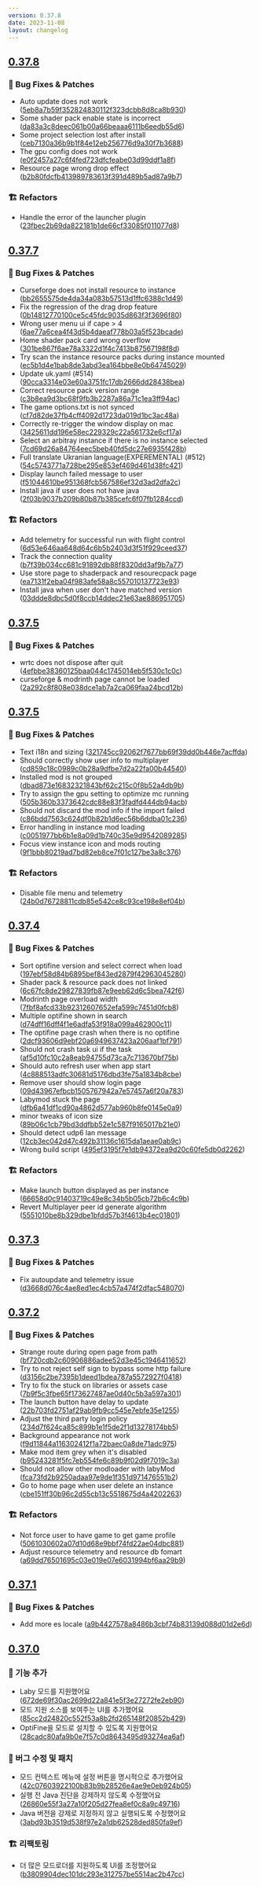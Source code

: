 ```yaml
---
version: 0.37.8
date: 2023-11-08
layout: changelog
---
```

## [0.37.8](#0.37.8)
### 🐛 Bug Fixes & Patches

- Auto update does not work ([5eb8a7b59f352824830112f323dcbb8d8ca8b930](https://github.com/Voxelum/x-minecraft-launcher/commit/5eb8a7b59f352824830112f323dcbb8d8ca8b930))
- Some shader pack enable state is incorrect ([da83a3c8deec061b00a66beaaa6111b6eedb55d6](https://github.com/Voxelum/x-minecraft-launcher/commit/da83a3c8deec061b00a66beaaa6111b6eedb55d6))
- Some project selection lost after install ([ceb7130a36b9b1f84e12eb256776d9a30f7b3688](https://github.com/Voxelum/x-minecraft-launcher/commit/ceb7130a36b9b1f84e12eb256776d9a30f7b3688))
- The gpu config does not work ([e0f2457a27c6f4fed723dfcfeabe03d99ddf1a8f](https://github.com/Voxelum/x-minecraft-launcher/commit/e0f2457a27c6f4fed723dfcfeabe03d99ddf1a8f))
- Resource page wrong drop effect ([b2b80fdcfb413989783613f391d489b5ad87a9b7](https://github.com/Voxelum/x-minecraft-launcher/commit/b2b80fdcfb413989783613f391d489b5ad87a9b7))
### 🏗️ Refactors

- Handle the error of the launcher plugin ([23fbec2b69da822181b1de66cf33085f011077d8](https://github.com/Voxelum/x-minecraft-launcher/commit/23fbec2b69da822181b1de66cf33085f011077d8))


## [0.37.7](#0.37.7)
### 🐛 Bug Fixes & Patches

- Curseforge does not install resource to instance ([bb2655575de4da34a083b57513d1ffc6388c1d49](https://github.com/Voxelum/x-minecraft-launcher/commit/bb2655575de4da34a083b57513d1ffc6388c1d49))
- Fix the regression of the drag drop feature ([0b14812770100ce5c45fdc9035d863f3f3696f80](https://github.com/Voxelum/x-minecraft-launcher/commit/0b14812770100ce5c45fdc9035d863f3f3696f80))
- Wrong user menu ui if cape > 4 ([6ae77a6cea4f43d5b4daeaf778b03a5f523bcade](https://github.com/Voxelum/x-minecraft-launcher/commit/6ae77a6cea4f43d5b4daeaf778b03a5f523bcade))
- Home shader pack card wrong overflow ([301be867f6ae78a3322d1f4c7413b87567198f8d](https://github.com/Voxelum/x-minecraft-launcher/commit/301be867f6ae78a3322d1f4c7413b87567198f8d))
- Try scan the instance resource packs during instance mounted ([ec5b1d4e1bab8de3abd3ea164bbe8e0b64745029](https://github.com/Voxelum/x-minecraft-launcher/commit/ec5b1d4e1bab8de3abd3ea164bbe8e0b64745029))
- Update uk.yaml (#514) ([90cca3314e03e60a3751fc17db2666dd28438bea](https://github.com/Voxelum/x-minecraft-launcher/commit/90cca3314e03e60a3751fc17db2666dd28438bea))
- Correct resource pack version range ([c3b8ea9d3bc68f9fb3b2287a86a71c1ea3ff94ac](https://github.com/Voxelum/x-minecraft-launcher/commit/c3b8ea9d3bc68f9fb3b2287a86a71c1ea3ff94ac))
- The game options.txt is not synced ([cf7d82de37fb4cff4092d1723da019d1bc3ac48a](https://github.com/Voxelum/x-minecraft-launcher/commit/cf7d82de37fb4cff4092d1723da019d1bc3ac48a))
- Correctly re-trigger the window display on mac ([3425611dd196e58ec229329c22a561732e6cf17a](https://github.com/Voxelum/x-minecraft-launcher/commit/3425611dd196e58ec229329c22a561732e6cf17a))
- Select an arbitray instance if there is no instance selected ([7cd69d26a84764eec5beb40fd5dc27e6935f428b](https://github.com/Voxelum/x-minecraft-launcher/commit/7cd69d26a84764eec5beb40fd5dc27e6935f428b))
- Full translate Ukranian language(EXPEREMENTAL) (#512) ([54c5743771a728be295e853ef469d461d38fc421](https://github.com/Voxelum/x-minecraft-launcher/commit/54c5743771a728be295e853ef469d461d38fc421))
- Display launch failed message to user ([f51044610be951368fcb567586ef32d3ad2dfa2c](https://github.com/Voxelum/x-minecraft-launcher/commit/f51044610be951368fcb567586ef32d3ad2dfa2c))
- Install java if user does not have java ([2f03b9037b209b80b87b385cefc6f07fb1284ccd](https://github.com/Voxelum/x-minecraft-launcher/commit/2f03b9037b209b80b87b385cefc6f07fb1284ccd))
### 🏗️ Refactors

- Add telemetry for successful run with flight control ([6d53e646aa648d64c6b5b2403d3f51f929ceed37](https://github.com/Voxelum/x-minecraft-launcher/commit/6d53e646aa648d64c6b5b2403d3f51f929ceed37))
- Track the connection quality ([b7f39b034cc681c91892db88f8320dd3af9b7a77](https://github.com/Voxelum/x-minecraft-launcher/commit/b7f39b034cc681c91892db88f8320dd3af9b7a77))
- Use store page to shaderpack and resourecpack page ([ea7131f2eba04f983afe58a8c557010137723e93](https://github.com/Voxelum/x-minecraft-launcher/commit/ea7131f2eba04f983afe58a8c557010137723e93))
- Install java when user don't have matched version ([03ddde8dbc5d0f8ccb14ddec21e63ae886951705](https://github.com/Voxelum/x-minecraft-launcher/commit/03ddde8dbc5d0f8ccb14ddec21e63ae886951705))


## [0.37.5](#0.37.5)
### 🐛 Bug Fixes & Patches

- wrtc does not dispose after quit ([4efbbe38360125baa044c1745014eb5f530c1c0c](https://github.com/Voxelum/x-minecraft-launcher/commit/4efbbe38360125baa044c1745014eb5f530c1c0c))
- curseforge & modrinth page cannot be loaded ([2a292c8f808e038dce1ab7a2ca069faa24bcd12b](https://github.com/Voxelum/x-minecraft-launcher/commit/2a292c8f808e038dce1ab7a2ca069faa24bcd12b))


## [0.37.5](#0.37.5)
### 🐛 Bug Fixes & Patches

- Text i18n and sizing ([321745cc92062f7677bb69f39dd0b446e7acffda](https://github.com/Voxelum/x-minecraft-launcher/commit/321745cc92062f7677bb69f39dd0b446e7acffda))
- Should correctly show user info to multiplayer ([cd859c18c0989c0b28a9dfbe7d2a22fa00b44540](https://github.com/Voxelum/x-minecraft-launcher/commit/cd859c18c0989c0b28a9dfbe7d2a22fa00b44540))
- Installed mod is not grouped ([dbad873e16832321843bf62c215c0f8b52a4db9b](https://github.com/Voxelum/x-minecraft-launcher/commit/dbad873e16832321843bf62c215c0f8b52a4db9b))
- Try to assign the gpu setting to optimize mc running ([505b360b3373642cdc88e83f3fadfd444db94acb](https://github.com/Voxelum/x-minecraft-launcher/commit/505b360b3373642cdc88e83f3fadfd444db94acb))
- Should not discard the mod info if the import failed ([c86bdd7563c624df0b82b1d6ec56b6ddba01c236](https://github.com/Voxelum/x-minecraft-launcher/commit/c86bdd7563c624df0b82b1d6ec56b6ddba01c236))
- Error handling in instance mod loading ([c0051977bb6b1e8a09d1b740c35e9d9542089285](https://github.com/Voxelum/x-minecraft-launcher/commit/c0051977bb6b1e8a09d1b740c35e9d9542089285))
- Focus view instance icon and mods routing ([9f1bbb80219ad7bd82eb8ce7f01c127be3a8c376](https://github.com/Voxelum/x-minecraft-launcher/commit/9f1bbb80219ad7bd82eb8ce7f01c127be3a8c376))
### 🏗️ Refactors

- Disable file menu and telemetry ([24b0d76728811cdb85e542ce8c93ce198e8ef04b](https://github.com/Voxelum/x-minecraft-launcher/commit/24b0d76728811cdb85e542ce8c93ce198e8ef04b))


## [0.37.4](#0.37.4)
### 🐛 Bug Fixes & Patches

- Sort optifine version and select correct when load ([197ebf58d84b6895bef843ed2879f42963045280](https://github.com/Voxelum/x-minecraft-launcher/commit/197ebf58d84b6895bef843ed2879f42963045280))
- Shader pack & resource pack does not linked ([6c67fc8de29827839fb87e9eeb62d6c5bea742f6](https://github.com/Voxelum/x-minecraft-launcher/commit/6c67fc8de29827839fb87e9eeb62d6c5bea742f6))
- Modrinth page overload width ([7fbf8afcd33b92312607652efa599c7451d0fcb8](https://github.com/Voxelum/x-minecraft-launcher/commit/7fbf8afcd33b92312607652efa599c7451d0fcb8))
- Multiple optifine shown in search ([d74dff16dff4f1e6adfa53f918a099a462900c11](https://github.com/Voxelum/x-minecraft-launcher/commit/d74dff16dff4f1e6adfa53f918a099a462900c11))
- The optifine page crash when there is no optifine ([2dcf93606d9ebf20a6949637423a206aaf1bf791](https://github.com/Voxelum/x-minecraft-launcher/commit/2dcf93606d9ebf20a6949637423a206aaf1bf791))
- Should not crash task ui if the task ([af5d10fc10c2a8eab94755d73ca7c713670bf75b](https://github.com/Voxelum/x-minecraft-launcher/commit/af5d10fc10c2a8eab94755d73ca7c713670bf75b))
- Should auto refresh user when app start ([4c888513adfc30681d5176dbd3fe75a1834b8cbe](https://github.com/Voxelum/x-minecraft-launcher/commit/4c888513adfc30681d5176dbd3fe75a1834b8cbe))
- Remove user should show login page ([09d43967efbcb1505767942a7e57457a6f20a783](https://github.com/Voxelum/x-minecraft-launcher/commit/09d43967efbcb1505767942a7e57457a6f20a783))
- Labymod stuck the page ([dfb6a41df1cd90a4862d577ab960b8fe0145e0a9](https://github.com/Voxelum/x-minecraft-launcher/commit/dfb6a41df1cd90a4862d577ab960b8fe0145e0a9))
- minor tweaks of icon size ([89b06c1cb79bd3ddfbb52e1c587f9165017b21e0](https://github.com/Voxelum/x-minecraft-launcher/commit/89b06c1cb79bd3ddfbb52e1c587f9165017b21e0))
- Should detect udp6 lan message ([12cb3ec042d47c492b31136c1615da1aeae0ab9c](https://github.com/Voxelum/x-minecraft-launcher/commit/12cb3ec042d47c492b31136c1615da1aeae0ab9c))
- Wrong build script ([495ef3195f7e1db94372ea9d20c60fe5db0d2262](https://github.com/Voxelum/x-minecraft-launcher/commit/495ef3195f7e1db94372ea9d20c60fe5db0d2262))
### 🏗️ Refactors

- Make launch button displayed as per instance ([66658d0c91403719c49e8c34b5b05cb72b6c4c9b](https://github.com/Voxelum/x-minecraft-launcher/commit/66658d0c91403719c49e8c34b5b05cb72b6c4c9b))
- Revert Multiplayer peer id generate algorithm ([5551010be8b329dbe1bfdd57b3f4613b4ec01801](https://github.com/Voxelum/x-minecraft-launcher/commit/5551010be8b329dbe1bfdd57b3f4613b4ec01801))


## [0.37.3](#0.37.3)
### 🐛 Bug Fixes & Patches

- Fix autoupdate and telemetry issue ([d3668d076c4ae8ed1ec4cb57a474f2dfac548070](https://github.com/Voxelum/x-minecraft-launcher/commit/d3668d076c4ae8ed1ec4cb57a474f2dfac548070))


## [0.37.2](#0.37.2)
### 🐛 Bug Fixes & Patches

- Strange route during open page from path ([bf720cdb2c60906886adee52d3e45c1946411652](https://github.com/Voxelum/x-minecraft-launcher/commit/bf720cdb2c60906886adee52d3e45c1946411652))
- Try to not reject self sign to bypass some http failure ([d3156c2be7395b1deed1bdea787a5572927f0418](https://github.com/Voxelum/x-minecraft-launcher/commit/d3156c2be7395b1deed1bdea787a5572927f0418))
- Try to fix the stuck on libraries or assets case ([7b9f5c3fbe65f173627487ae0d40c5b3a597a301](https://github.com/Voxelum/x-minecraft-launcher/commit/7b9f5c3fbe65f173627487ae0d40c5b3a597a301))
- The launch button have delay to update ([22b703fd2751af29ab9fb9cc545e7ebfe35e1255](https://github.com/Voxelum/x-minecraft-launcher/commit/22b703fd2751af29ab9fb9cc545e7ebfe35e1255))
- Adjust the third party login policy ([234d7f624ca85c899b1e1f5de2f1d13278174bb5](https://github.com/Voxelum/x-minecraft-launcher/commit/234d7f624ca85c899b1e1f5de2f1d13278174bb5))
- Background appearance not work ([f9d11844a116302412f1a72baec0a8de71adc975](https://github.com/Voxelum/x-minecraft-launcher/commit/f9d11844a116302412f1a72baec0a8de71adc975))
- Make mod item grey when it's disabled ([b95243281f5fc7eb554fe6c89b9f02d9f7019c3a](https://github.com/Voxelum/x-minecraft-launcher/commit/b95243281f5fc7eb554fe6c89b9f02d9f7019c3a))
- Should not allow other modloader with labyMod ([fca73fd2b9250adaa97e9de1f351d971476551b2](https://github.com/Voxelum/x-minecraft-launcher/commit/fca73fd2b9250adaa97e9de1f351d971476551b2))
- Go to home page when user delete an instance ([cbe151ff30b96c2d55cb13c5518675d4a4202263](https://github.com/Voxelum/x-minecraft-launcher/commit/cbe151ff30b96c2d55cb13c5518675d4a4202263))
### 🏗️ Refactors

- Not force user to have game to get game profile ([5061030602a07d10d68e9bbf74fd22ae04dbc881](https://github.com/Voxelum/x-minecraft-launcher/commit/5061030602a07d10d68e9bbf74fd22ae04dbc881))
- Adjust resource telemetry and resource db fomart ([a69dd76501695c03e019e07e6031994bf6aa29b9](https://github.com/Voxelum/x-minecraft-launcher/commit/a69dd76501695c03e019e07e6031994bf6aa29b9))


## [0.37.1](#0.37.1)
### 🐛 Bug Fixes & Patches

- Add more es locale ([a9b4427578a8486b3cbf74b83139d088d01d2e6d](https://github.com/Voxelum/x-minecraft-launcher/commit/a9b4427578a8486b3cbf74b83139d088d01d2e6d))


## [0.37.0](#0.37.0)

### 🚀 기능 추가

- Laby 모드를 지원했어요 ([672de69f30ac2699d22a841e5f3e27272fe2eb90](https://github.com/Voxelum/x-minecraft-launcher/commit/672de69f30ac2699d22a841e5f3e27272fe2eb90))
- 모드 지원 소스를 보여주는 UI를 추가했어요 ([85cc2d24820c552f53a8b2fd265148f20852b429](https://github.com/Voxelum/x-minecraft-launcher/commit/85cc2d24820c552f53a8b2fd265148f20852b429))
- OptiFine을 모드로 설치할 수 있도록 지원했어요 ([28cadc80afa9b0e7f57c0d8643495d93274ea6af](https://github.com/Voxelum/x-minecraft-launcher/commit/28cadc80afa9b0e7f57c0d8643495d93274ea6af))

### 🐛 버그 수정 및 패치

- 모드 컨텍스트 메뉴에 설정 버튼을 명시적으로 추가했어요 ([42c07603922100b83b9b28526e4ae9e0eb924b05](https://github.com/Voxelum/x-minecraft-launcher/commit/42c07603922100b83b9b28526e4ae9e0eb924b05))
- 실행 전 Java 진단을 강제하지 않도록 수정했어요 ([26860e55f3a27a10f205d27fea8ef0c8a9c49716](https://github.com/Voxelum/x-minecraft-launcher/commit/26860e55f3a27a10f205d27fea8ef0c8a9c49716))
- Java 버전을 강제로 지정하지 않고 실행되도록 수정했어요 ([3abd93b3519d538f97e2a1db62528ded850fa9ef](https://github.com/Voxelum/x-minecraft-launcher/commit/3abd93b3519d538f97e2a1db62528ded850fa9ef))

### 🏗️ 리팩토링

- 더 많은 모드로더를 지원하도록 UI를 조정했어요 ([b3809904dec101dc293e312757be5514ac2b47cc](https://github.com/Voxelum/x-minecraft-launcher/commit/b3809904dec101dc293e312757be5514ac2b47cc))
